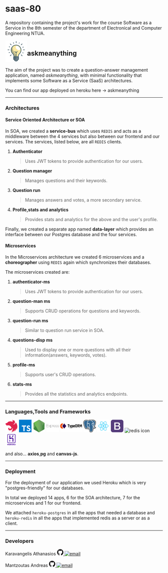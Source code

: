 # saas-80
A repository containing the project's work for the course Software as a Service in the 8th semester of the department of Electronical and Computer Engineering NTUA.


<style>#my-div{display:flex; flex:column;} </style>
<div id="my-div">
    <img id="img1" src="frontend/src/images/lightbulb_icon.png"        alt="askmeanything logo" width="70" height="70"/>  
    <h2 id="title">askmeanything</h2> 
</div>

The aim of the project was to create a question-answer management application, named *askmeanything*, with minimal functionality that implements some Software as a Service (SaaS) architectures.

You can find our app deployed on heroku here -><a ref="https://ask-soa-frontend.herokuapp.com/"> askmeanything</a>

- - - 

### Architectures

#### Service Oriented Architecture or SOA

In SOA, we created a **service-bus** which uses ```REDIS``` and acts as a middleware between the 4 services but also between our frontend and our services.
The services, listed below, are all ```REDIS``` clients. <br>

1. **Authenticator** <br>
    > Uses JWT tokens to provide authentication for our users.

2. **Question manager** <br> 
    > Manages questions and their keywords.

3. **Question run** <br> 
    > Manages answers and votes, a more secondary service.

4. **Profile,stats and analytics** <br> 
    > Provides stats and analytics for the above and the user's profile. 

Finally, we created a separate app named **data-layer** which provides an interface between our Postgres database and the four services.

#### Microservices

In the Microservices architecture we created 6 microservices and a **choreographer** using ```REDIS``` again which synchronizes their databases.

The microservices created are:
    
1. **authenticator-ms**
    > Uses JWT tokens to provide authentication for our users.
2. **question-man ms**
    > Supports CRUD operations for questions and keywords.
3. **question-run ms**
    > Similar to question run service in SOA.
4. **questions-disp ms**
    > Used to display one or more questions with all their information(answers, keywords, votes).
5. **profile-ms**
    > Supports user's CRUD operations.
6. **stats-ms**
    > Provides all the statistics and analytics endpoints. 

---
    
### Languages,Tools and Frameworks

<p align="left">
    <img src="https://raw.githubusercontent.com/github/explore/37c71fdca4e12086faf8c7009793d2eb588c914e/topics/nestjs/nestjs.png" alt="nest-js icon" width="40" height="40"/>
    <img src="https://raw.githubusercontent.com/github/explore/80688e429a7d4ef2fca1e82350fe8e3517d3494d/topics/typescript/typescript.png" alt="ts icon" width="40" height="40"/>
    <img src="https://raw.githubusercontent.com/github/explore/80688e429a7d4ef2fca1e82350fe8e3517d3494d/topics/nodejs/nodejs.png" alt="node-js icon" width="40" height="40"/>
    <img src="https://raw.githubusercontent.com/github/explore/80688e429a7d4ef2fca1e82350fe8e3517d3494d/topics/express/express.png" alt="express icon" width="40" height="40"/>
    <img src="https://github.com/typeorm/typeorm/raw/master/resources/logo_big.png" alt="typeorm icon" width="70" height="40"/>
    <img src="https://raw.githubusercontent.com/github/explore/80688e429a7d4ef2fca1e82350fe8e3517d3494d/topics/postgresql/postgresql.png" alt="postgres icon" width="40" height="40"/>
    <img src="https://raw.githubusercontent.com/github/explore/80688e429a7d4ef2fca1e82350fe8e3517d3494d/topics/react/react.png" alt="react icon" width="40" height="40"/>
    <img src="https://raw.githubusercontent.com/github/explore/80688e429a7d4ef2fca1e82350fe8e3517d3494d/topics/bootstrap/bootstrap.png" alt="bootsrap icon" width="40" height="40"/>
    <img src="https://redis.io/images/redis-white.png" alt="redis icon" width="120" height="40"/>
    <img src="https://raw.githubusercontent.com/github/explore/cb661bc288627f05a5ac4187b00495fd8048c9fa/topics/heroku/heroku.png" alt="heroku icon" width="40" height="40"/>
</p>

and also... **axios**,**pg** and **canvas-js**.

---

### Deployment

For the deployment of our application we used Heroku which is very "postgres-friendly" for our databases.

In total we deployed 14 apps, 6 for the SOA architecture, 7 for the microservices and 1 for our frontend.

We attached ```heroku-postgres``` in all the apps that needed a database and ```heroku-redis``` in all the apps that implemented redis as a server or as a client.

---

### Developers

<p align = "left"> 
Karavangelis Athanasios
<a href="https://github.com/thanoskaravangelis"> 
    <img src="https://raw.githubusercontent.com/github/explore/78df643247d429f6cc873026c0622819ad797942/topics/github/github.png" with="20" height="20"/>
</a>
<a href="mailto:thanosblv@gmail.com"> <img src="https://camo.githubusercontent.com/c9a89a6426081483aa6cd371bdecae44045961437b349ea97097d476978436f4/68747470733a2f2f63646e2e6a7364656c6976722e6e65742f6e706d2f73696d706c652d69636f6e734076332f69636f6e732f676d61696c2e737667" alt="email" height="20" data-canonical-src="https://cdn.jsdelivr.net/npm/simple-icons@v3/icons/gmail.svg" style="max-width:100%;"></a>
</p> 
<p align = "left"> 
Mantzoutas Andreas
<a href="https://github.com/andrmantz"> 
    <img src="https://raw.githubusercontent.com/github/explore/78df643247d429f6cc873026c0622819ad797942/topics/github/github.png" with="20" height="20"/>
</a>
<a href="mailto:anmantzoutas@gmail.com"> <img src="https://camo.githubusercontent.com/c9a89a6426081483aa6cd371bdecae44045961437b349ea97097d476978436f4/68747470733a2f2f63646e2e6a7364656c6976722e6e65742f6e706d2f73696d706c652d69636f6e734076332f69636f6e732f676d61696c2e737667" alt="email" height="20" data-canonical-src="https://cdn.jsdelivr.net/npm/simple-icons@v3/icons/gmail.svg" style="max-width:100%;"></a>
</p> 
